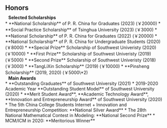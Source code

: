 <h1 id="honors"></h1>

<h2 style="margin: 60px 0px 10px;">Honors</h2>

<h4 style="margin:0 10px 0;">Selected Scholarships</h4>
* **National Scholarship** of P. R. China for Graduates (2023) (￥20000)
* **Social Practice Scholarship** of Tsinghua University (2023) (￥3000)
* **National Scholarship** of P. R. China for Graduates (2022) (￥20000)
* **National Scholarship** of P. R. China for Undergraduate Students (2020) (￥8000)
* **Special Prize** Scholarship of Southwest Univeristy (2020) (￥10000)
* **First Prize** Scholarship of Southwest Univeristy (2019) (￥5000)
* **Second Prize** Scholarship of Southwest Univeristy (2018) (￥3000)
* **TangLiXin Scholarship** (2019) (￥10000)
* **Pinsheng Scholarship** (2019, 2020) (￥5000\*2)

<h4 style="margin:0 10px 0;">Main Awards</h4>
* **Outstanding Graduates** of Southwest University (2021)
* 2019-2020 Academic Year **Outstanding Student Model** of Southwest University (2020)
* **Merit Student Award**, **Academic Technology Award**, **Innovation and Entrepreneurship Award** of Southwest University (2020)
* The 5th China College Students Internet + Innovation and Entrepreneurship Competition: **National Silver Award**
* The 28th National Mathematical Contest in Modeling: **National Second Prize**
* MCM/ICM in 2020: **Meritorious Winner**
